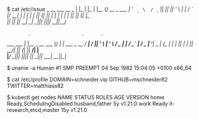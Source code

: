 $ cat /etc/issue
 _ __ ___    __ _ | |_ | |_ | |__  (_)  __ _  ___ 
| '_ ` _ \  / _` || __|| __|| '_ \ | | / _` |/ __|
| | | | | || (_| || |_ | |_ | | | || || (_| |\__ \
|_| |_| |_| \__,_| \__| \__||_| |_||_| \__,_||___/
                                                  
            _                   _      _             
 ___   ___ | |__   _ __    ___ (_)  __| |  ___  _ __ 
/ __| / __|| '_ \ | '_ \  / _ \| | / _` | / _ \| '__|
\__ \| (__ | | | || | | ||  __/| || (_| ||  __/| |   
|___/ \___||_| |_||_| |_| \___||_| \__,_| \___||_|  

$ uname -a
Human #1 SMP PREEMPT 04 Sep 1982 15:04:05 +0100 x86_64

$ cat /etc/profile
DOMAIN=schneider.vip
GITHUB=mschneider82
TWITTER=matthiass82

$ kubectl get nodes
NAME                 STATUS                     ROLES                       AGE   VERSION
home                 Ready,SchedulingDisabled   husband,father              5y    v1.21.0
work                 Ready                      it-research,etcd,master     15y   v1.21.0
